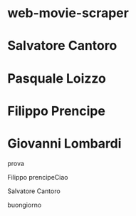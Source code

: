 # web-movie-scraper

# Salvatore Cantoro
# Pasquale Loizzo
# Filippo Prencipe
# Giovanni Lombardi

prova

Filippo prencipeCiao

Salvatore Cantoro

buongiorno